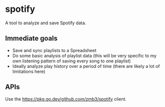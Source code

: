 # spotify
A tool to analyze and save Spotify data.

## Immediate goals
- Save and sync playlists to a Spreadsheet
- Do some basic analysis of playlist data (this will be very specific to my own listening pattern of saving every song to one playlist)
- Ideally analyze play history over a period of time (there are likely a lot of limitations here)

## APIs

Use the https://pkg.go.dev/github.com/zmb3/spotify client.
